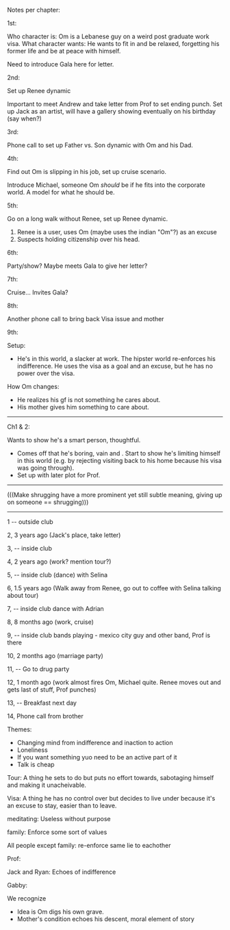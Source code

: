 Notes per chapter:

1st: 

Who character is: Om is a Lebanese guy on a weird post graduate work visa.
What character wants: He wants to fit in and be relaxed, forgetting his former life and be at peace with himself.

Need to introduce Gala here for letter.

2nd:

Set up Renee dynamic

Important to meet Andrew and take letter from Prof to set ending punch. Set up Jack as an artist, will have a gallery showing eventually on his birthday (say when?)

3rd:

Phone call to set up Father vs. Son dynamic with Om and his Dad.

4th:

Find out Om is slipping in his job, set up cruise scenario.

Introduce Michael, someone Om _should_ be if he fits into the corporate world. A model for what he should be.

5th:

Go on a long walk without Renee, set up Renee dynamic.

1. Renee is a user, uses Om (maybe uses the indian "Om"?) as an excuse
2. Suspects holding citizenship over his head.

6th:

Party/show? Maybe meets Gala to give her letter?

7th:

Cruise... Invites Gala?

8th:

Another phone call to bring back Visa issue and mother

9th:










Setup:

- He's in this world, a slacker at work. The hipster world re-enforces his indifference.
He uses the visa as a goal and an excuse, but he has no power over the visa.

How Om changes:
- He realizes his gf is not something he cares about.
- His mother gives him something to care about.


**************

Ch1 & 2:

Wants to show he's a smart person, thoughtful.

- Comes off that he's boring, vain and . Start to show he's limiting himself in this world (e.g. by rejecting visiting back to his home because his visa was going through).
- Set up with later plot for Prof. 

**************



(((Make shrugging have a more prominent yet still subtle meaning, giving up on someone == shrugging)))











**************


1 -- outside club

2, 3 years ago (Jack's place, take letter)

3, -- inside club

4, 2 years ago (work? mention tour?)

5, -- inside club (dance) with Selina

6, 1.5 years ago (Walk away from Renee, go out to coffee with Selina talking about tour)

7, -- inside club dance with Adrian

8, 8 months ago (work, cruise)

9, -- inside club bands playing - mexico city guy and other band, Prof is there

10, 2 months ago (marriage party)

11, -- Go to drug party

12, 1 month ago (work almost fires Om, Michael quite. Renee moves out and gets last of stuff, Prof punches)

13, -- Breakfast next day

14, Phone call from brother

Themes:
- Changing mind from indifference and inaction to action
- Loneliness
- If you want something yuo need to be an active part of it
- Talk is cheap

Tour: A thing he sets to do but puts no effort towards, sabotaging himself and making it unacheivable.

Visa: A thing he has no control over but decides to live under because it's an excuse to stay, easier than to leave.

meditating: Useless without purpose

family: Enforce some sort of values

All people except family: re-enforce same lie to eachother

Prof:

Jack and Ryan: Echoes of indifference

Gabby:
















We recognize 









- Idea is Om digs his own grave.
- Mother's condition echoes his descent, moral element of story






